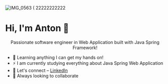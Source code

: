 ![IMG_0563 ( 22222222222](https://user-images.githubusercontent.com/17921423/231571997-60240b0b-0800-490e-8e33-7603621ca405.jpg)

# Hi, I'm Anton 👋
<p align="center"> Passionate software engineer in Web Application built with Java Spring Framework! </p>

- 🌟 Learning anything I can get my hands on! </a>
- ⚡ I am currently studying everything about Java Spring Web Application
- 💬 Let's connect – [LinkedIn](https://www.linkedin.com/in/anton-nirca)
- 🤩  Always looking to collaborate

